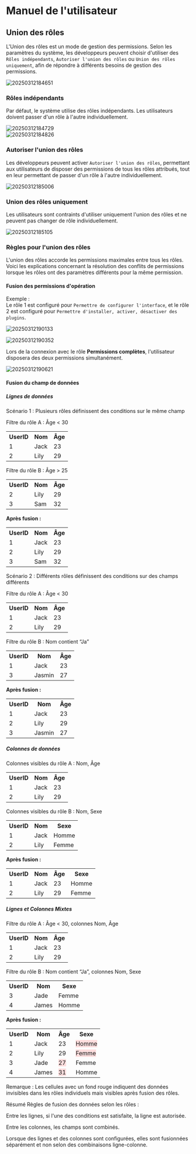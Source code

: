 # Manuel de l'utilisateur

## Union des rôles

L'Union des rôles est un mode de gestion des permissions. Selon les paramètres du système, les développeurs peuvent choisir d'utiliser des `Rôles indépendants`, `Autoriser l'union des rôles` ou `Union des rôles uniquement`, afin de répondre à différents besoins de gestion des permissions.

![20250312184651](https://static-docs.nocobase.com/20250312184651.png)

### Rôles indépendants

Par défaut, le système utilise des rôles indépendants. Les utilisateurs doivent passer d'un rôle à l'autre individuellement.

![20250312184729](https://static-docs.nocobase.com/20250312184729.png)  
![20250312184826](https://static-docs.nocobase.com/20250312184826.png)

### Autoriser l'union des rôles

Les développeurs peuvent activer `Autoriser l'union des rôles`, permettant aux utilisateurs de disposer des permissions de tous les rôles attribués, tout en leur permettant de passer d'un rôle à l'autre individuellement.

![20250312185006](https://static-docs.nocobase.com/20250312185006.png)

### Union des rôles uniquement

Les utilisateurs sont contraints d'utiliser uniquement l'union des rôles et ne peuvent pas changer de rôle individuellement.

![20250312185105](https://static-docs.nocobase.com/20250312185105.png)

### Règles pour l'union des rôles

L'union des rôles accorde les permissions maximales entre tous les rôles. Voici les explications concernant la résolution des conflits de permissions lorsque les rôles ont des paramètres différents pour la même permission.

#### Fusion des permissions d'opération

Exemple :  
Le rôle 1 est configuré pour `Permettre de configurer l'interface`, et le rôle 2 est configuré pour `Permettre d'installer, activer, désactiver des plugins`.

![20250312190133](https://static-docs.nocobase.com/20250312190133.png)  

![20250312190352](https://static-docs.nocobase.com/20250312190352.png)

Lors de la connexion avec le rôle **Permissions complètes**, l'utilisateur disposera des deux permissions simultanément.

![20250312190621](https://static-docs.nocobase.com/20250312190621.png)

#### Fusion du champ de données

##### Lignes de données

Scénario 1 : Plusieurs rôles définissent des conditions sur le même champ

Filtre du rôle A : Âge < 30  

<table style="table-layout: fixed; width: 100%;">
  <tr><th>UserID</th><th>Nom</th><th>Âge</th></tr>
  <tr><td>1</td><td>Jack</td><td>23</td></tr>
  <tr><td>2</td><td>Lily</td><td>29</td></tr>
</table>

Filtre du rôle B : Âge > 25  
<table style="table-layout: fixed; width: 100%;">
  <tr><th>UserID</th><th>Nom</th><th>Âge</th></tr>
  <tr><td>2</td><td>Lily</td><td>29</td></tr>
  <tr><td>3</td><td>Sam</td><td>32</td></tr>
</table>

**Après fusion :**
<table style="table-layout: fixed; width: 100%;">
  <tr><th>UserID</th><th>Nom</th><th>Âge</th></tr>
  <tr><td>1</td><td>Jack</td><td>23</td></tr>
  <tr><td>2</td><td>Lily</td><td>29</td></tr>
  <tr><td>3</td><td>Sam</td><td>32</td></tr>
</table>

Scénario 2 : Différents rôles définissent des conditions sur des champs différents

Filtre du rôle A : Âge < 30  
<table style="table-layout: fixed; width: 100%;">
  <tr><th>UserID</th><th>Nom</th><th>Âge</th></tr>
  <tr><td>1</td><td>Jack</td><td>23</td></tr>
  <tr><td>2</td><td>Lily</td><td>29</td></tr>
</table>

Filtre du rôle B : Nom contient “Ja”  
<table style="table-layout: fixed; width: 100%;">
  <tr><th>UserID</th><th>Nom</th><th>Âge</th></tr>
  <tr><td>1</td><td>Jack</td><td>23</td></tr>
  <tr><td>3</td><td>Jasmin</td><td>27</td></tr>
</table>

**Après fusion :**
<table style="table-layout: fixed; width: 100%;">
  <tr><th>UserID</th><th>Nom</th><th>Âge</th></tr>
  <tr><td>1</td><td>Jack</td><td>23</td></tr>
  <tr><td>2</td><td>Lily</td><td>29</td></tr>
  <tr><td>3</td><td>Jasmin</td><td>27</td></tr>
</table>

##### Colonnes de données

Colonnes visibles du rôle A : Nom, Âge  
<table style="table-layout: fixed; width: 100%;">
  <tr><th>UserID</th><th>Nom</th><th>Âge</th></tr>
  <tr><td>1</td><td>Jack</td><td>23</td></tr>
  <tr><td>2</td><td>Lily</td><td>29</td></tr>
</table>

Colonnes visibles du rôle B : Nom, Sexe  
<table style="table-layout: fixed; width: 100%;">
  <tr><th>UserID</th><th>Nom</th><th>Sexe</th></tr>
  <tr><td>1</td><td>Jack</td><td>Homme</td></tr>
  <tr><td>2</td><td>Lily</td><td>Femme</td></tr>
</table>

**Après fusion :**
<table style="table-layout: fixed; width: 100%;">
  <tr><th>UserID</th><th>Nom</th><th>Âge</th><th>Sexe</th></tr>
  <tr><td>1</td><td>Jack</td><td>23</td><td>Homme</td></tr>
  <tr><td>2</td><td>Lily</td><td>29</td><td>Femme</td></tr>
</table>

##### Lignes et Colonnes Mixtes  
Filtre du rôle A : Âge < 30, colonnes Nom, Âge  
<table style="table-layout: fixed; width: 100%;">
  <tr>
    <th>UserID</th>
    <th>Nom</th>
    <th>Âge</th>
  </tr>
  <tr>
    <td>1</td>
    <td>Jack</td>
    <td>23</td>
  </tr>
  <tr>
    <td>2</td>
    <td>Lily</td>
    <td>29</td>
  </tr>
</table>

Filtre du rôle B : Nom contient “Ja”, colonnes Nom, Sexe  
<table style="table-layout: fixed; width: 100%;">
  <tr>
    <th>UserID</th>
    <th>Nom</th>
    <th>Sexe</th>
  </tr>
  <tr>
    <td>3</td>
    <td>Jade</td>
    <td>Femme</td>
  </tr>
  <tr>
    <td>4</td>
    <td>James</td>
    <td>Homme</td>
  </tr>
</table>

**Après fusion :**
<table style="table-layout: fixed; width: 100%;">
  <tr><th>UserID</th><th>Nom</th><th>Âge</th><th>Sexe</th></tr>
  <tr><td>1</td><td>Jack</td><td>23</td><td><span style="background-color:#FFDDDD">Homme</span></td></tr>
  <tr><td>2</td><td>Lily</td><td>29</td><td><span style="background-color:#FFDDDD">Femme</span></td></tr>
  <tr><td>3</td><td>Jade</td><td><span style="background-color:#FFDDDD">27</span></td><td>Femme</td></tr>
  <tr><td>4</td><td>James</td><td><span style="background-color:#FFDDDD">31</span></td><td>Homme</td></tr>
</table>

Remarque : Les cellules avec un fond rouge indiquent des données invisibles dans les rôles individuels mais visibles après fusion des rôles.

Résumé
Règles de fusion des données selon les rôles :

Entre les lignes, si l'une des conditions est satisfaite, la ligne est autorisée.

Entre les colonnes, les champs sont combinés.

Lorsque des lignes et des colonnes sont configurées, elles sont fusionnées séparément et non selon des combinaisons ligne-colonne.
